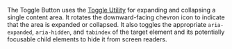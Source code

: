 The Toggle Button uses the [Toggle Utility](toggle) for expanding and collapsing a single content area. It rotates the downward-facing chevron icon to indicate that the area is expanded or collapsed. It also toggles the appropriate `aria-expanded`, `aria-hidden`, and `tabindex` of the target element and its potentially focusable child elements to hide it from screen readers.
